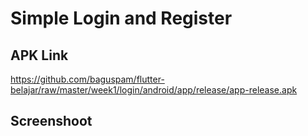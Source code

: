 # Simple Login and Register
## APK Link
<a href="https://github.com/baguspam/flutter-belajar/raw/master/week1/login/android/app/release/app-release.apk">https://github.com/baguspam/flutter-belajar/raw/master/week1/login/android/app/release/app-release.apk</a>

## Screenshoot
